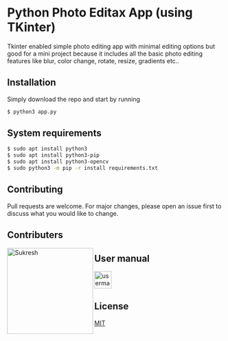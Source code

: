 # Python Photo Editax App (using TKinter)

Tkinter enabled simple photo editing app with minimal editing options but good for a mini project because it includes all the basic photo editing features like blur, color change, rotate, resize, gradients etc..

## Installation

Simply download the repo and start by running

```bash
$ python3 app.py
```

## System requirements

```bash
$ sudo apt install python3
$ sudo apt install python3-pip
$ sudo apt install python3-opencv
$ sudo python3 -m pip -r install requirements.txt
```

## Contributing
Pull requests are welcome. For major changes, please open an issue first to discuss what you would like to change.

## Contributers
[<img align="left" target="_blank" alt="Sukresh" width="200px" src="https://avatars.githubusercontent.com/u/34400639">](https://github.com/sukreshmanda/)

## User manual

[<img target="_blank" alt="usermanual" width="40px"  src="https://us.123rf.com/450wm/anatolir/anatolir1907/anatolir190701360/126596543-stock-vector-user-guide-papers-icon-flat-style.jpg">](https://github.com/user/repo/blob/branch/other_file.md)
<br>

## License
[MIT](https://choosealicense.com/licenses/mit/)

